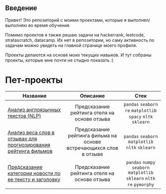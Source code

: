 ## Введение
Привет! Это репозиторий с моими проектами, которые я выполнял/выполняю во время обучения. 

Помимо проектов я также решаю задачи на hackerrank, leetcode, stratascratch, datacamp. Их нет в репозитории, но саму активность по задачам можно увидеть на главной странице моего профиля.

Проекты делаются на основе моих текущих навыков. И тут собраны проекты, которые мне почти не стыдно показать :)

# Пет-проекты
Название|Описание | Стек
-----------|:-------:|:--------: 
[Анализ англоязычных текстов (NLP)](https://github.com/MetAtDown/Projects/tree/main/%D0%90%D0%BD%D0%B0%D0%BB%D0%B8%D0%B7%20%D0%B0%D0%BD%D0%B3%D0%BB%D0%BE%D1%8F%D0%B7%D1%8B%D1%87%D0%BD%D1%8B%D1%85%20%D1%82%D0%B5%D0%BA%D1%81%D1%82%D0%BE%D0%B2%20(NLP))| Предсказание рейтинга отеля на основе отзыва | `pandas` `seaborn` `re` `matplotlib` `spacy` `nltk` `sklearn`
[Анализ веса слов в отзывах для прогнозирования рейтинга фильмов](https://github.com/MetAtDown/Projects/tree/main/%D0%90%D0%BD%D0%B0%D0%BB%D0%B8%D0%B7%20%D0%B2%D0%B5%D1%81%D0%B0%20%D1%81%D0%BB%D0%BE%D0%B2%20%D0%B2%20%D0%BE%D1%82%D0%B7%D1%8B%D0%B2%D0%B0%D1%85%20%D0%B4%D0%BB%D1%8F%20%D0%BF%D1%80%D0%BE%D0%B3%D0%BD%D0%BE%D0%B7%D0%B8%D1%80%D0%BE%D0%B2%D0%B0%D0%BD%D0%B8%D1%8F%20%D1%80%D0%B5%D0%B9%D1%82%D0%B8%D0%BD%D0%B3%D0%B0%20%D1%84%D0%B8%D0%BB%D1%8C%D0%BC%D0%BE%D0%B2)| Предсказание рейтинга фильма на основе встречающихся слов в отзыве | `pandas` `seaborn` `matplotlib` `nltk` `sklearn`
[Предсказание категории новости по ее тексту и заголовку](https://github.com/MetAtDown/Projects/tree/main/%D0%9F%D1%80%D0%B5%D0%B4%D1%81%D0%BA%D0%B0%D0%B7%D0%B0%D0%BD%D0%B8%D0%B5%20%D0%BA%D0%B0%D1%82%D0%B5%D0%B3%D0%BE%D1%80%D0%B8%D0%B8%20%D0%BD%D0%BE%D0%B2%D0%BE%D1%81%D1%82%D0%B8%20%D0%BF%D0%BE%20%D0%B5%D0%B5%20%D1%82%D0%B5%D0%BA%D1%81%D1%82%D1%83%20%D0%B8%20%D0%B7%D0%B0%D0%B3%D0%BE%D0%BB%D0%BE%D0%B2%D0%BA%D1%83)| Предсказание рейтинга отеля на основе отзыва | `pandas` `numpy` `seaborn` `matplotlib` `sklearn` `nltk` `re` `pymorphy`
